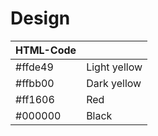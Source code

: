 # Design

| HTML-Code |              |
|-----------|--------------|
|  #ffde49  | Light yellow |
|  #ffbb00  | Dark yellow  |
|  #ff1606  | Red          |
|  #000000  | Black        |
